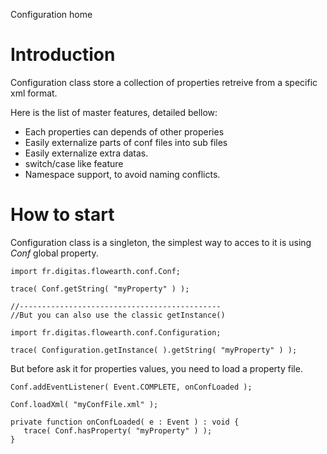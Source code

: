 Configuration home

# Introduction #

Configuration class store a collection of properties retreive from a specific xml format.

Here is the list of master features, detailed bellow:
  * Each properties can depends of other properies
  * Easily externalize parts of conf files into sub files
  * Easily externalize extra datas.
  * switch/case like feature
  * Namespace support, to avoid naming conflicts.


# How to start #

Configuration class is a singleton, the simplest way to acces to it is using _Conf_ global property.

```
import fr.digitas.flowearth.conf.Conf;

trace( Conf.getString( "myProperty" ) );

//---------------------------------------------
//But you can also use the classic getInstance()

import fr.digitas.flowearth.conf.Configuration;

trace( Configuration.getInstance( ).getString( "myProperty" ) );
```

But before ask it for properties values, you need to load a property file.

```
Conf.addEventListener( Event.COMPLETE, onConfLoaded );

Conf.loadXml( "myConfFile.xml" );

private function onConfLoaded( e : Event ) : void {
   trace( Conf.hasProperty( "myProperty" ) );
}
```